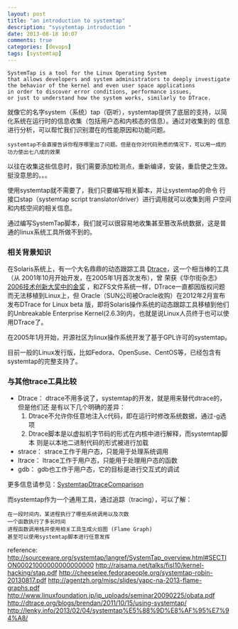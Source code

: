```yaml
---
layout: post
title: "an introduction to systemtap"
description: "sysytemtap introduction "
date: 2013-08-18 10:07
comments: true
categories: [devops]
tags: [systemtap]
---
```


    SystemTap is a tool for the Linux Operating System
    that allows developers and system administrators to deeply investigate
    the behavior of the kernel and even user space applications
    in order to discover error conditions, performance issues,
    or just to understand how the system works, similarly to DTrace.

就像它的名字system（系统）tap（窃听），systemtap提供了底层的支持，以简
化系统在运行时的信息收集（包括用户态和内核态的信息）。通过对收集到的
信息进行分析，可以帮忙我们识别潜在的性能原因和功能问题。

    systemtap不会直接告诉你程序哪里出了问题。但是在你对代码熟悉的情况下，可以用一成的功力使出七八成的效果

以往在收集这些信息时，我们需要添加检测点，重新编译，安装，重启使之生效。
挺没意思的。。。

使用systemtap就不需要了，我们只要编写相关脚本，并让systemtap的命令
行接口stap（systemtap script translator/driver）进行调用就可以收集到用
户空间和内核空间的相关信息。

通过编写SystemTap脚本，我们就可以很容易地收集甚至篡改系统数据，这是普
通的linux系统工具所做不到的。

### 相关背景知识 ###
在Solaris系统上，有一个大名鼎鼎的动态跟踪工具
[Dtrace](http://en.wikipedia.org/wiki/DTrace)，这一个相当棒的工具（从
2001年10月开始开发，在2005年1月首次发布），曾
荣获《华尔街杂志》
[2006技术创新大奖中的金奖](https://blogs.oracle.com/swan/date/20070307)
，和ZFS文件系统一样，DTrace一直都因版权问题而无法移植到Linux上，但
Oracle（SUN公司被Oracle收购）在2012年2月宣布发布DTrace for Linux beta
版，即将Solaris操作系统的动态跟踪工具移植到他们的Unbreakable
Enterprise Kernel(2.6.39)内，也就是说Linux人员终于也可以使用DTrace了。

在2005年1月开始，开源社区为linux操作系统开发了基于GPL许可的systemtap。

目前一般的Linux发行版，比如Fedora、OpenSuse、CentOS等，已经包含有systemtap的完整支持了。

### 与其他trace工具比较 ###
* Dtrace：
  dtrace不用多说了，systemtap的开发，就是用来替代dtrace的，但是他们还
  是有以下几个明确的差异：
  1. Dtrace不允许你任意地注入c代码，即在运行时修改系统数据，通过-g选项
  2. Dtrace脚本是以虚拟机字节码的形式在内核中进行解释，而systemtap脚本
     则是以本地二进制代码的形式被进行加载
* strace：
  strace工作于用户态，只能用于处理系统调用
* ltrace：
  ltrace工作于用户态，只能用于处理用户态的函数
* gdb：
  gdb也工作于用户态，它的目标是进行交互式的调试

更多信息请参见：[SystemtapDtraceComparison](http://sourceware.org/systemtap/wiki/SystemtapDtraceComparison)

而systemtap作为一个通用工具，通过追踪（tracing），可以了解：

    在一段时间内，某进程执行了哪些系统调用以及次数
    一个函数执行了多长时间
    进程函数调用栈并使用相关工具生成火焰图 (Flame Graph)
    甚至可以使用systemtap脚本进行任意发挥


reference:
http://sourceware.org/systemtap/langref/SystemTap_overview.html#SECTION00021000000000000000
http://raisama.net/talks/fisl10/kernel-hacking/stap.pdf
http://cheeselee.fedorapeople.org/systemtap-robin-20130817.pdf
http://agentzh.org/misc/slides/yapc-na-2013-flame-graphs.pdf
http://www.linuxfoundation.jp/jp_uploads/seminar20090225/obata.pdf
http://dtrace.org/blogs/brendan/2011/10/15/using-systemtap/
http://lenky.info/2013/02/04/systemtap%E5%88%9D%E8%AF%95%E7%94%A8/
